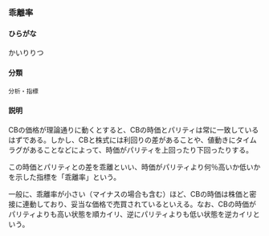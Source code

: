 <div style="display:none;">

## [あ行](securities-terms?id=あ行)
## [か行](securities-terms?id=か行)

</div>

### 乖離率

#### ひらがな

かいりりつ

#### 分類

`分析・指標`

#### 説明

CBの価格が理論通りに動くとすると、CBの時価とパリティは常に一致しているはずである。しかし、CBと株式には利回りの差があることや、値動きにタイムラグがあることなどによって、時価がパリティを上回ったり下回ったりする。
 
この時価とパリティとの差を乖離といい、時価がパリティより何％高いか低いかを示した指標を「乖離率」という。
 
一般に、乖離率が小さい（マイナスの場合も含む）ほど、CBの時価は株価と密接に連動しており、妥当な価格で売買されているといえる。なお、CBの時価がパリティよりも高い状態を順カイリ、逆にパリティよりも低い状態を逆カイリという。

<div style="display:none;">

## [さ行](securities-terms?id=さ行)
## [た行](securities-terms?id=た行)
## [な行](securities-terms?id=な行)
## [は行](securities-terms?id=は行)
## [ま行](securities-terms?id=ま行)
## [や行](securities-terms?id=や行)
## [ら行](securities-terms?id=ら行)
## [わ行](securities-terms?id=わ行)
## [英数字・記号](securities-terms?id=英数字・記号)

</div>

